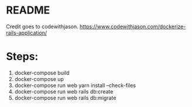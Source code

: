 # README

Credit goes to codewithjason.
https://www.codewithjason.com/dockerize-rails-application/

# Steps:
1.  docker-compose build
2.  docker-compose up
3.  docker-compose run web yarn install –check-files
4.  docker-compose run web rails db:create
5.  docker-compose run web rails db:migrate
